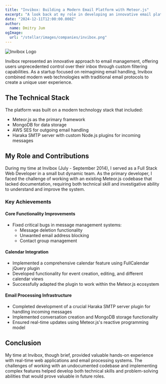 ```yaml
---
title: "Invibox: Building a Modern Email Platform with Meteor.js"
excerpt: "A look back at my role in developing an innovative email platform that put users in control of their inbox through custom filtering and smart organization features."
date: "2024-12-11T12:00:00.000Z"
author:
  name: Dmitry Jum
ogImage:
  url: "/stellar/images/companies/invibox.png"
---
```

![Invibox Logo](/stellar/images/companies/invibox.png)

Invibox represented an innovative approach to email management, offering users unprecedented control over their inbox through custom filtering capabilities. As a startup focused on reimagining email handling, Invibox combined modern web technologies with traditional email protocols to create a unique user experience.


## The Technical Stack

The platform was built on a modern technology stack that included:
- Meteor.js as the primary framework
- MongoDB for data storage
- AWS SES for outgoing email handling
- Haraka SMTP server with custom Node.js plugins for incoming messages

## My Role and Contributions

During my time at Invibox (July - September 2014), I served as a Full Stack Web Developer in a small but dynamic team. As the primary developer, I faced the challenge of working with an existing Meteor.js codebase that lacked documentation, requiring both technical skill and investigative ability to understand and improve the system.

### Key Achievements

#### Core Functionality Improvements
- Fixed critical bugs in message management systems:
  - Message deletion functionality
  - Unwanted email address blocking
  - Contact group management

#### Calendar Integration
- Implemented a comprehensive calendar feature using FullCalendar jQuery plugin
- Developed functionality for event creation, editing, and different calendar views
- Successfully adapted the plugin to work within the Meteor.js ecosystem

#### Email Processing Infrastructure
- Completed development of a crucial Haraka SMTP server plugin for handling incoming messages
- Implemented conversation creation and MongoDB storage functionality
- Ensured real-time updates using Meteor.js's reactive programming model

## Conclusion

My time at Invibox, though brief, provided valuable hands-on experience with real-time web applications and email processing systems. The challenges of working with an undocumented codebase and implementing complex features helped develop both technical skills and problem-solving abilities that would prove valuable in future roles.
